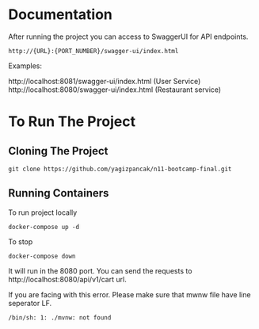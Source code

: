# Documentation

After running the project you can access to SwaggerUI for API endpoints. 
    
    http://{URL}:{PORT_NUMBER}/swagger-ui/index.html
Examples:

http://localhost:8081/swagger-ui/index.html (User Service)
http://localhost:8080/swagger-ui/index.html (Restaurant service)

# To Run The Project

Cloning The Project
---------------------
    git clone https://github.com/yagizpancak/n11-bootcamp-final.git

Running Containers
---------------------
To run project locally

    docker-compose up -d

To stop

    docker-compose down

It will run in the 8080 port. You can send the requests to http://localhost:8080/api/v1/cart url.

If you are facing with this error. Please make sure that mwnw file have line seperator LF.

    /bin/sh: 1: ./mvnw: not found


